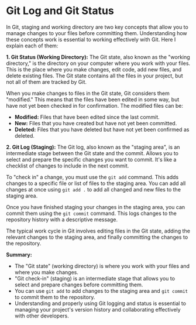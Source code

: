 # Git Log and Git Status

In Git, staging and working directory are two key concepts that allow you to manage changes to your files before committing them. Understanding how these concepts work is essential to working effectively with Git. Here I explain each of them:

**1. Git Status (Working Directory):**
The Git state, also known as the "working directory," is the directory on your computer where you work with your files. This is the place where you make changes, edit code, add new files, and delete existing files. The Git state contains all the files in your project, but not all of them are tracked by Git.

When you make changes to files in the Git state, Git considers them "modified." This means that the files have been edited in some way, but have not yet been checked in for confirmation. The modified files can be:

- **Modified:** Files that have been edited since the last commit.
- **New:** Files that you have created but have not yet been committed.
- **Deleted:** Files that you have deleted but have not yet been confirmed as deleted.

**2. Git Log (Staging):**
The Git log, also known as the "staging area", is an intermediate stage between the Git state and the commit. Allows you to select and prepare the specific changes you want to commit. It's like a checklist of changes to include in the next commit.

To "check in" a change, you must use the `git add` command. This adds changes to a specific file or list of files to the staging area. You can add all changes at once using `git add .` to add all changed and new files to the staging area.

Once you have finished staging your changes in the staging area, you can commit them using the `git commit` command. This logs changes to the repository history with a descriptive message.

The typical work cycle in Git involves editing files in the Git state, adding the relevant changes to the staging area, and finally committing the changes to the repository.

**Summary:**
- The "Git state" (working directory) is where you work with your files and where you make changes.
- "Git check-in" (staging) is an intermediate stage that allows you to select and prepare changes before committing them.
- You can use `git add` to add changes to the staging area and `git commit` to commit them to the repository.
- Understanding and properly using Git logging and status is essential to managing your project's version history and collaborating effectively with other developers.
